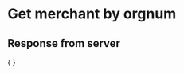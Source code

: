# Get merchant by orgnum

<tabs>
  <tab title="PHP5">
<code-block lang="PHP">
<![CDATA[
// Work in progress
]]>
</code-block>
  </tab>
  <tab title="PHP8">
<code-block lang="PHP">
<![CDATA[
// Work in progress
]]>
</code-block>
  </tab>
  <tab title="C#">
<code-block lang="c#">
<![CDATA[
// Work in progress
]]>
</code-block>
  </tab>
  <tab title="Python">
<code-block lang="Python">
<![CDATA[
# Work in progress
]]>
</code-block>
  </tab>
</tabs>

## Response from server
<code-block lang="json">
{
}
</code-block>